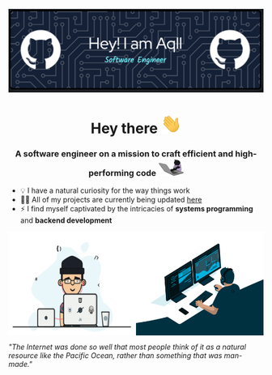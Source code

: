 ![logo](https://github.com/Aqll/Aqll/blob/main/banner.png)
<h1 align="center">Hey there <img src="https://github.com/Aqll/imgs/blob/main/3.gif" width="40"></h1>
<h3 align="center">A software engineer on a mission to craft efficient and high-performing code <img src="https://github.com/Aqll/imgs/blob/main/2.gif" width="50"></h3>




- 💡 I have a natural curiosity for the way things work
- 👨‍💻 All of my projects are currently being updated [here](https://aqll.github.io)
- ⚡ I find myself captivated by the intricacies of __systems programming__ and __backend development__


<div style="display: flex; width: 100%;">
    <img style="flex: 1;" alt="coding" width="49%" src="https://github.com/Aqll/imgs/blob/main/1.gif">
    <img style="flex: 1;" alt="coding" height="205" width="49%" src="https://github.com/Aqll/imgs/blob/main/4.gif">
</div>

_"The Internet was done so well that most people think of it as a natural resource like the
Pacific Ocean, rather than something that was man-made."_
